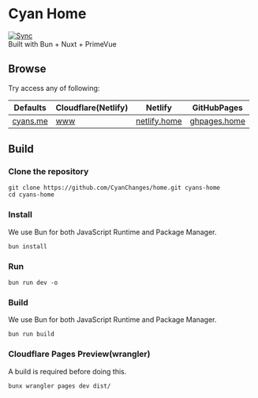 # Cyan Home
[![Sync](https://github.com/CyanChanges/home/actions/workflows/sync.yml/badge.svg)](https://github.com/CyanChanges/home/actions/workflows/sync.yml)  
Built with Bun + Nuxt + PrimeVue


## Browse 

Try access any of following:

| Defaults | Cloudflare(Netlify) | Netlify | GitHubPages |  
| -------- | ------------------- | ------- | ----------- |
| [cyans.me](https://cyans.me) | [www](https://www.cyans.me/) | [netlify.home](https://netlify.home.cyans.me/) | [ghpages.home](https://ghpages.home.cyans.me/) |

## Build
### Clone the repository
```shell
git clone https://github.com/CyanChanges/home.git cyans-home
cd cyans-home
```

### Install
We use Bun for both JavaScript Runtime and Package Manager.

```shell
bun install
```

### Run 

```shell
bun run dev -o
```

### Build
We use Bun for both JavaScript Runtime and Package Manager.
```shell
bun run build
```

### Cloudflare Pages Preview(wrangler)
A build is required before doing this.
```shell
bunx wrangler pages dev dist/
```

